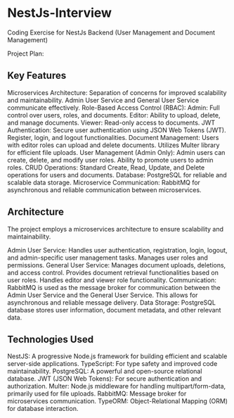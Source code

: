 # NestJs-Interview
Coding Exercise for NestJs Backend (User Management and Document Management)


Project Plan:


## Key Features

 Microservices Architecture:
     Separation of concerns for improved scalability and maintainability.
     Admin User Service and General User Service communicate effectively.
 Role-Based Access Control (RBAC):
     Admin: Full control over users, roles, and documents.
     Editor: Ability to upload, delete, and manage documents.
     Viewer: Read-only access to documents.
 JWT Authentication:
     Secure user authentication using JSON Web Tokens (JWT).
     Register, login, and logout functionalities.
 Document Management:
     Users with editor roles can upload and delete documents.
     Utilizes Multer library for efficient file uploads.
 User Management (Admin Only):
     Admin users can create, delete, and modify user roles.
     Ability to promote users to admin roles.
 CRUD Operations:
     Standard Create, Read, Update, and Delete operations for users and documents.
 Database:
     PostgreSQL for reliable and scalable data storage.
 Microservice Communication:
     RabbitMQ for asynchronous and reliable communication between microservices.

## Architecture

The project employs a microservices architecture to ensure scalability and maintainability.

 Admin User Service:
     Handles user authentication, registration, login, logout, and admin-specific user management tasks.
     Manages user roles and permissions.
 General User Service:
     Manages document uploads, deletions, and access control.
     Provides document retrieval functionalities based on user roles.
     Handles editor and viewer role functionality.
 Communication:
     RabbitMQ is used as the message broker for communication between the Admin User Service and the General User Service. This allows for asynchronous and reliable message delivery.
 Data Storage:
     PostgreSQL database stores user information, document metadata, and other relevant data.

## Technologies Used

 NestJS: A progressive Node.js framework for building efficient and scalable server-side applications.
 TypeScript: For type safety and improved code maintainability.
 PostgreSQL: A powerful and open-source relational database.
 JWT (JSON Web Tokens): For secure authentication and authorization.
 Multer: Node.js middleware for handling multipart/form-data, primarily used for file uploads.
 RabbitMQ: Message broker for microservices communication.
 TypeORM: Object-Relational Mapping (ORM) for database interaction.
